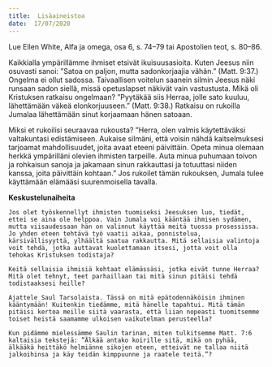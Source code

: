 ```yaml
---
title:  Lisäaineistoa
date:  17/07/2020
---
```


Lue Ellen White, Alfa ja omega, osa 6, s. 74–79 tai Apostolien teot, s. 80–86.

Kaikkialla ympärillämme ihmiset etsivät ikuisuusasioita. Kuten Jeesus niin osuvasti sanoi: ”Satoa on paljon, mutta sadonkorjaajia vähän.” (Matt. 9:37.) Ongelma ei ollut sadossa. Taivaallisen voitelun saanein silmin Jeesus näki runsaan sadon siellä, missä opetuslapset näkivät vain vastustusta. Mikä oli Kristuksen ratkaisu ongelmaan? ”Pyytäkää siis Herraa, jolle sato kuuluu, lähettämään väkeä elonkorjuuseen.” (Matt. 9:38.) Ratkaisu on rukoilla Jumalaa lähettämään sinut korjaamaan hänen satoaan.

Miksi et rukoilisi seuraavaa rukousta? ”Herra, olen valmis käytettäväksi valtakuntasi edistämiseen. Aukaise silmäni, että voisin nähdä kaitselmuksesi tarjoamat mahdollisuudet, joita avaat eteeni päivittäin. Opeta minua olemaan herkkä ympärilläni olevien ihmisten tarpeille. Auta minua puhumaan toivon ja rohkaisun sanoja ja jakamaan sinun rakkauttasi ja totuuttasi niiden kanssa, joita päivittäin kohtaan.” Jos rukoilet tämän rukouksen, Jumala tulee käyttämään elämääsi suurenmoisella tavalla.

**Keskustelunaiheita**

`Jos olet työskennellyt ihmisten tuomiseksi Jeesuksen luo, tiedät, ettei se aina ole helppoa. Vain Jumala voi kääntää ihmisen sydämen, mutta viisaudessaan hän on valinnut käyttää meitä tuossa prosessissa. Jo yhden eteen tehtävä työ vaatii aikaa, ponnistelua, kärsivällisyyttä, ylhäältä saatua rakkautta. Mitä sellaisia valintoja voit tehdä, jotka auttavat kuolettamaan itsesi, jotta voit olla tehokas Kristuksen todistaja?`

`Keitä sellaisia ihmisiä kohtaat elämässäsi, jotka eivät tunne Herraa? Mitä olet tehnyt, teet parhaillaan tai mitä sinun pitäisi tehdä todistaaksesi heille?`

`Ajattele Saul Tarsolaista. Tässä on mitä epätodennäköisin ihminen kääntymään! Kuitenkin tiedämme, mitä hänelle tapahtui. Mitä tämän pitäisi kertoa meille siitä vaarasta, että ­liian nopeasti tuomitsemme toiset heistä saamamme ulkoisen vaikutelman perusteella?`

`Kun pidämme mielessämme Saulin tarinan, miten tulkitsemme Matt. 7:6 kaltaisia tekstejä: ”Älkää antako koirille sitä, mikä on pyhää, älkääkä heittäkö helmiänne sikojen eteen, etteivät ne tallaa niitä jalkoihinsa ja käy teidän kimppuunne ja raatele teitä.”?`